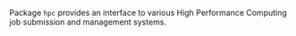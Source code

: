 Package `hpc` provides an interface to various High Performance Computing job
submission and management systems.